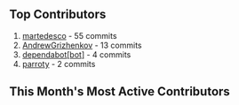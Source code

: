 ## Top Contributors

1. [martedesco](https://github.com/martedesco) - 55 commits
2. [AndrewGrizhenkov](https://github.com/AndrewGrizhenkov) - 13 commits
3. [dependabot[bot]](https://github.com/dependabot[bot]) - 4 commits
4. [parroty](https://github.com/parroty) - 2 commits
## This Month's Most Active Contributors
